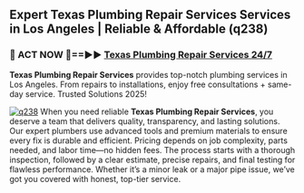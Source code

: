 ## Expert Texas Plumbing Repair Services Services in Los Angeles | Reliable & Affordable (q238)  

<h3>🚿 ACT NOW 🌟==►► <a href="https://tinyurl.com/2ne6vx2x" rel="nofollow">Texas Plumbing Repair Services 24/7</a></h3>

**Texas Plumbing Repair Services** provides top-notch plumbing services in Los Angeles. From repairs to installations, enjoy free consultations + same-day service. Trusted Solutions 2025!

[![q238](https://i.imgur.com/4PFF4AK.jpeg)](https://tinyurl.com/2ne6vx2x)
When you need reliable **Texas Plumbing Repair Services**, you deserve a team that delivers quality, transparency, and lasting solutions. Our expert plumbers use advanced tools and premium materials to ensure every fix is durable and efficient. Pricing depends on job complexity, parts needed, and labor time—no hidden fees. The process starts with a thorough inspection, followed by a clear estimate, precise repairs, and final testing for flawless performance. Whether it’s a minor leak or a major pipe issue, we’ve got you covered with honest, top-tier service.